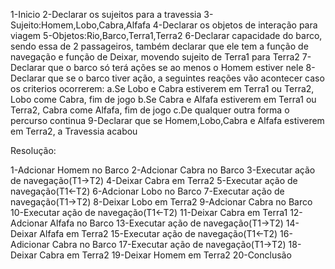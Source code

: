 1-Inicio
2-Declarar os sujeitos para a travessia
3-Sujeito:Homem,Lobo,Cabra,Alfafa
4-Declarar os objetos de interação para viagem
5-Objetos:Rio,Barco,Terra1,Terra2
6-Declarar capacidade do barco, sendo essa de 2 passageiros, também declarar que ele tem a função de
navegação e função de Deixar, movendo sujeito de Terra1 para Terra2
7-Declarar que o barco só terá ações se ao menos o Homem estiver nele
8-Declarar que se o barco tiver ação, a seguintes reações vão acontecer caso os criterios ocorrerem:
	a.Se Lobo e Cabra estiverem em Terra1 ou Terra2, Lobo come Cabra, fim de jogo
	b.Se Cabra e Alfafa estiverem em Terra1 ou Terra2, Cabra come Alfafa, fim de jogo
	c.De qualquer outra forma o percurso continua
9-Declarar que se Homem,Lobo,Cabra e Alfafa estiverem em Terra2, a Travessia acabou

Resolução:

1-Adcionar Homem no Barco
2-Adcionar Cabra no Barco
3-Executar ação de navegação(T1->T2)
4-Deixar Cabra em Terra2
5-Executar ação de navegação(T1<-T2)
6-Adcionar Lobo no Barco
7-Executar ação de navegação(T1->T2)
8-Deixar Lobo em Terra2
9-Adcionar Cabra no Barco
10-Executar ação de navegação(T1<-T2)
11-Deixar Cabra em Terra1
12-Adcionar Alfafa no Barco
13-Executar ação de navegação(T1->T2)
14-Deixar Alfafa em Terra2
15-Executar ação de navegação(T1<-T2)
16-Adicionar Cabra no Barco
17-Executar ação de navegação(T1->T2)
18-Deixar Cabra em Terra2
19-Deixar Homem em Terra2
20-Conclusão